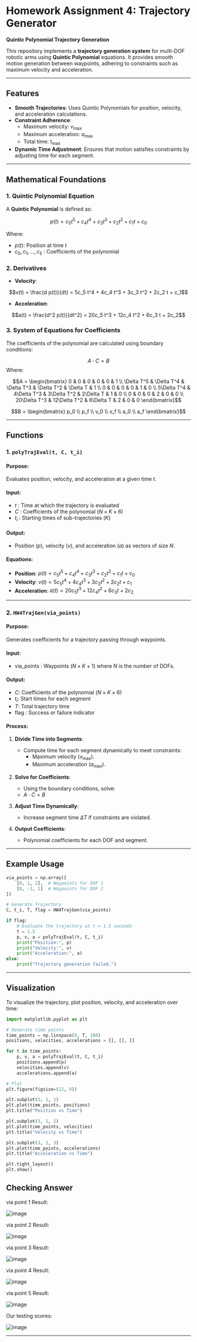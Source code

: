 # Homework Assignment 4: Trajectory Generator 
**Quintic Polynomial Trajectory Generation**

This repository implements a **trajectory generation system** for multi-DOF robotic arms using **Quintic Polynomial** equations. It provides smooth motion generation between waypoints, adhering to constraints such as maximum velocity and acceleration.

---

## **Features**

- **Smooth Trajectories**: Uses Quintic Polynomials for position, velocity, and acceleration calculations.
- **Constraint Adherence**:
  - Maximum velocity: $v_{\text{max}}$
  - Maximum acceleration: $a_{\text{max}}$
  - Total time: $t_{\text{max}}$
- **Dynamic Time Adjustment**: Ensures that motion satisfies constraints by adjusting time for each segment.

---

## **Mathematical Foundations**

### **1. Quintic Polynomial Equation**
A **Quintic Polynomial** is defined as:

$$p(t) = c_5 t^5 + c_4 t^4 + c_3 t^3 + c_2 t^2 + c_1 t + c_0$$

Where:
- $p(t)$: Position at time $t$
- $c_0, c_1, \dots, c_5$ : Coefficients of the polynomial

### **2. Derivatives**
- **Velocity**:
  
$$v(t) = \frac{d p(t)}{dt} = 5c_5 t^4 + 4c_4 t^3 + 3c_3 t^2 + 2c_2 t + c_1$$
- **Acceleration**:
  
$$a(t) = \frac{d^2 p(t)}{dt^2} = 20c_5 t^3 + 12c_4 t^2 + 6c_3 t + 2c_2$$

### **3. System of Equations for Coefficients**
The coefficients of the polynomial are calculated using boundary conditions:

$$A \cdot C = B$$
Where:

$$A = 
\begin{bmatrix}
0 & 0 & 0 & 0 & 0 & 1 \\
\Delta T^5 & \Delta T^4 & \Delta T^3 & \Delta T^2 & \Delta T & 1 \\
0 & 0 & 0 & 0 & 1 & 0 \\
5\Delta T^4 & 4\Delta T^3 & 3\Delta T^2 & 2\Delta T & 1 & 0 \\
0 & 0 & 0 & 2 & 0 & 0 \\
20\Delta T^3 & 12\Delta T^2 & 6\Delta T & 2 & 0 & 0
\end{bmatrix}$$

$$B = 
\begin{bmatrix}
p_0 \\ p_f \\ v_0 \\ v_f \\ a_0 \\ a_f
\end{bmatrix}$$

---

## **Functions**

### **1. `polyTrajEval(t, C, t_i)`**

#### **Purpose**:
Evaluates position, velocity, and acceleration at a given time $t$.

#### **Input**:
- $t$ : Time at which the trajectory is evaluated
- $C$ : Coefficients of the polynomial ($N \times K \times 6$)
- $t_i$ : Starting times of sub-trajectories ($K$)

#### **Output**:
- Position ($p$), velocity ($v$), and acceleration ($a$) as vectors of size $N$.

#### **Equations**:
- **Position**: $p(t) = c_5 t^5 + c_4 t^4 + c_3 t^3 + c_2 t^2 + c_1 t + c_0$
- **Velocity**: $v(t) = 5c_5 t^4 + 4c_4 t^3 + 3c_3 t^2 + 2c_2 t + c_1$
- **Acceleration**: $a(t) = 20c_5 t^3 + 12c_4 t^2 + 6c_3 t + 2c_2$

---

### **2. `HW4TrajGen(via_points)`**

#### **Purpose**:
Generates coefficients for a trajectory passing through waypoints.

#### **Input**:
-  via_points : Waypoints ($N \times K+1$) where $N$ is the number of DOFs.

#### **Output**:
- $C$: Coefficients of the polynomial ($N \times K \times 6$)
- $t_i$: Start times for each segment
- $T$: Total trajectory time
- $\text{flag}$ : Success or failure indicator

#### **Process**:
1. **Divide Time into Segments**:
   - Compute time for each segment dynamically to meet constraints:
     - Maximum velocity ($v_{\text{max}}$).
     - Maximum acceleration ($a_{\text{max}}$).

2. **Solve for Coefficients**:
   - Using the boundary conditions, solve:
   - 
      $A \cdot C = B$

3. **Adjust Time Dynamically**:
   - Increase segment time $\Delta T$ if constraints are violated.

4. **Output Coefficients**:
   - Polynomial coefficients for each DOF and segment.

---

## **Example Usage**

```python
via_points = np.array([
    [0, 1, 2],  # Waypoints for DOF 1
    [0, -1, 1]  # Waypoints for DOF 2
])

# Generate Trajectory
C, t_i, T, flag = HW4TrajGen(via_points)

if flag:
    # Evaluate the trajectory at t = 1.5 seconds
    t = 1.5
    p, v, a = polyTrajEval(t, C, t_i)
    print("Position:", p)
    print("Velocity:", v)
    print("Acceleration:", a)
else:
    print("Trajectory generation failed.")
```

---

## **Visualization**

To visualize the trajectory, plot position, velocity, and acceleration over time:

```python
import matplotlib.pyplot as plt

# Generate time points
time_points = np.linspace(0, T, 100)
positions, velocities, accelerations = [], [], []

for t in time_points:
    p, v, a = polyTrajEval(t, C, t_i)
    positions.append(p)
    velocities.append(v)
    accelerations.append(a)

# Plot
plt.figure(figsize=(12, 8))

plt.subplot(3, 1, 1)
plt.plot(time_points, positions)
plt.title("Position vs Time")

plt.subplot(3, 1, 2)
plt.plot(time_points, velocities)
plt.title("Velocity vs Time")

plt.subplot(3, 1, 3)
plt.plot(time_points, accelerations)
plt.title("Acceleration vs Time")

plt.tight_layout()
plt.show()
```
## **Checking Answer**

via point 1 Result:

![image](https://github.com/user-attachments/assets/f93cbc23-c1a3-49f9-9e6b-5069d9986fd7)

via point 2 Result:

![image](https://github.com/user-attachments/assets/94c40fbf-d285-4d8d-a64e-e7c70a77547e)

via point 3 Result:

![image](https://github.com/user-attachments/assets/26a571fc-c074-44e8-8907-3ac0e04fc762)

via point 4 Result:

![image](https://github.com/user-attachments/assets/7fdc1630-94ea-4f0a-b80a-46acf412b69b)

via point 5 Result:

![image](https://github.com/user-attachments/assets/015adb46-f531-4aac-a272-01d3330bb221)

Our testing scores:

![image](https://github.com/user-attachments/assets/a531d9d5-2f86-472d-a9ec-8d2a3c338457)

---

